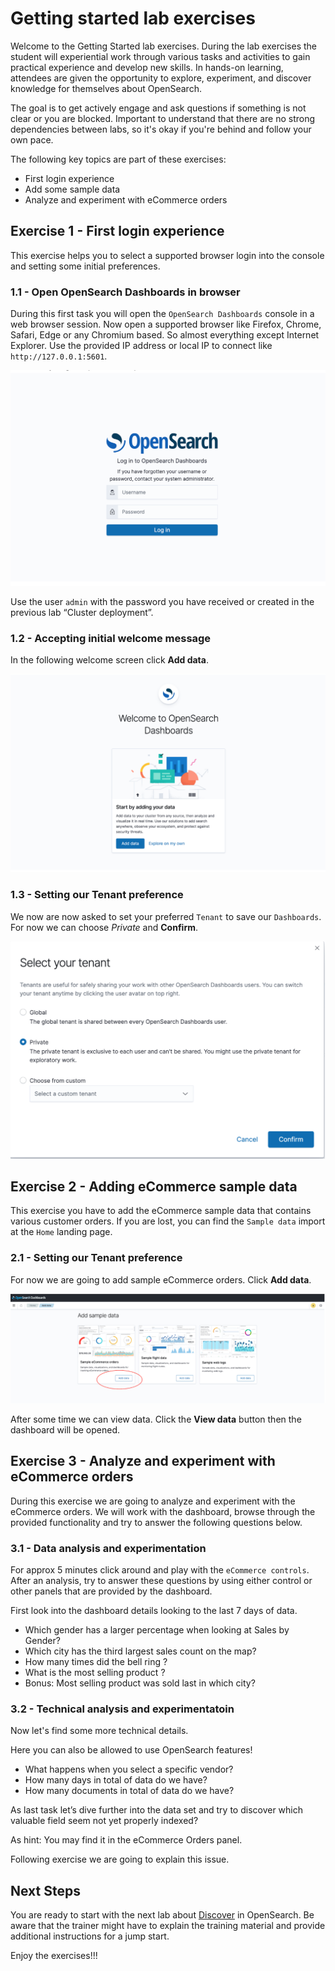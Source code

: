 # Getting started lab exercises

Welcome to the Getting Started lab exercises. During the lab exercises the student will experiential work through various tasks and activities to gain practical experience and develop new skills. In hands-on learning, attendees are given the opportunity to explore, experiment, and discover knowledge for themselves about OpenSearch.

The goal is to  get actively engage and ask questions if something is not clear or you are blocked. Important to understand that there are no strong dependencies between labs, so it's okay if you're behind and follow your own pace.

The following key topics are part of these exercises:

- First login experience
- Add some sample data
- Analyze and experiment with eCommerce orders

## Exercise 1 - First login experience

This exercise helps you to select a supported browser login into the console and setting some initial preferences.

### 1.1 - Open OpenSearch Dashboards in browser

During this first task you will open the `OpenSearch Dashboards` console in a web browser session. Now open a supported browser like Firefox, Chrome, Safari, Edge or any Chromium based. So almost everything except Internet Explorer. Use the provided IP address or local IP to connect like `http://127.0.0.1:5601`.

<img src="https://raw.githubusercontent.com/avwsolutions/opensearch-training-material/main/labs/03-GettingStarted/content/login-screen.png" alt="login-screen">

Use the user `admin` with the password you have received or created in the previous lab “Cluster deployment”.

### 1.2 - Accepting initial welcome message

In the following welcome screen click **Add data**.

<img src="https://raw.githubusercontent.com/avwsolutions/opensearch-training-material/main/labs/03-GettingStarted/content/welcome-msg.png" alt="welcome-msg">

### 1.3 - Setting our Tenant preference

We now are now asked to set your preferred `Tenant` to save our `Dashboards`. For now we can choose *Private* and **Confirm**.

<img src="https://raw.githubusercontent.com/avwsolutions/opensearch-training-material/main/labs/03-GettingStarted/content/tenant-msg.png" alt="tenant-msg">


## Exercise 2 - Adding eCommerce sample data

This exercise you have to add the eCommerce sample data that contains various customer orders. If you are lost, you can find the `Sample data` import at the `Home` landing page.

### 2.1 - Setting our Tenant preference

For now we are going to add sample eCommerce orders. Click **Add data**.

<img src="https://raw.githubusercontent.com/avwsolutions/opensearch-training-material/main/labs/03-GettingStarted/content/add-esample.png" alt="add-esample">

After some time we can view data. Click the **View data** button then the dashboard will be opened. 

## Exercise 3 - Analyze and experiment with eCommerce orders

During this exercise we are going to analyze and experiment with the eCommerce orders. We will work with the dashboard, browse through the provided functionality and try to answer the following questions below.

### 3.1 - Data analysis and experimentation

For approx 5 minutes click around and play with the `eCommerce controls`. After an analysis, try to answer these questions by using either control or other panels that are provided by the dashboard.

First look into the dashboard details looking to the last 7 days of data.

- Which gender has a larger percentage when looking at Sales by Gender?
- Which city has the third largest sales count on the map?
- How many times did the bell ring ?
- What is the most selling product ?
- Bonus: Most selling product was sold last in which city?

### 3.2 - Technical analysis and experimentatoin

Now let's find some more technical details.

Here you can also be allowed to use OpenSearch features!

- What happens when you select a specific vendor?
- How many days in total of data do we have?
- How many documents in total of data do we have?


As last task let’s dive further into the data set and try to discover which valuable field seem not yet properly indexed?

As hint: You may find it in the eCommerce Orders panel.

Following exercise we are going to explain this issue.

## Next Steps

You are ready to start with the next lab about [Discover](../04-Discover/README.md) in OpenSearch. Be aware that the trainer might have to explain the training material and provide additional instructions for a jump start.

Enjoy the exercises!!!